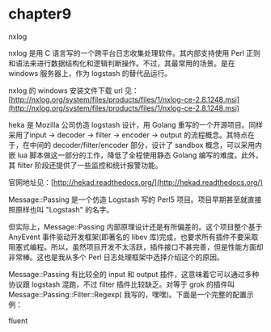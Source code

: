 # chapter9

nxlog

nxlog 是用 C 语言写的一个跨平台日志收集处理软件。其内部支持使用 Perl 正则和语法来进行数据结构化和逻辑判断操作。不过，其最常用的场景。是在 windows 服务器上，作为 logstash 的替代品运行。

nxlog 的 windows 安装文件下载 url 见： [http://nxlog.org/system/files/products/files/1/nxlog-ce-2.8.1248.msi](http://nxlog.org/system/files/products/files/1/nxlog-ce-2.8.1248.msi)

heka 是 Mozilla 公司仿造 logstash 设计，用 Golang 重写的一个开源项目。同样采用了input -&gt; decoder -&gt; filter -&gt; encoder -&gt; output 的流程概念。其特点在于，在中间的 decoder/filter/encoder 部分，设计了 sandbox 概念，可以采用内嵌 lua 脚本做这一部分的工作，降低了全程使用静态 Golang 编写的难度。此外，其 filter 阶段还提供了一些监控和统计报警功能。

官网地址见：[http://hekad.readthedocs.org/](http://hekad.readthedocs.org/)

Message::Passing 是一个仿造 Logstash 写的 Perl5 项目。项目早期甚至就直接照原样也叫 "Logstash" 的名字。



但实际上，Message::Passing 内部原理设计还是有所偏差的。这个项目整个基于 AnyEvent 事件驱动开发框架\(即著名的 libev 库\)完成，也要求所有插件不要采取阻塞式编程。所以，虽然项目开发不太活跃，插件接口不甚完善，但是性能方面却非常棒。这也是我从多个 Perl 日志处理框架中选择介绍这个的原因。



Message::Passing 有比较全的 input 和 output 插件，这意味着它可以通过多种协议跟 logstash 混跑，不过 filter 插件比较缺乏。对等于 grok 的插件叫 Message::Passing::Filter::Regexp\( 我写的，嘿嘿\)。下面是一个完整的配置示例：

fluent

